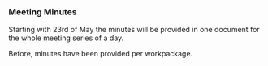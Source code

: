 ### Meeting Minutes
Starting with 23rd of May the minutes will be provided in one document for the whole meeting series of a day.

Before, minutes have been provided per workpackage.
